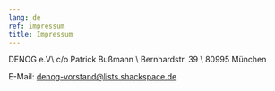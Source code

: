```yaml
---
lang: de
ref: impressum
title: Impressum
---
```

DENOG e.V\\
c/o Patrick Bußmann \\
Bernhardstr. 39 \\
80995 München 

E-Mail: <a href="mailto:denog-vorstand@lists.shackspace.de">denog-vorstand@lists.shackspace.de</a>
